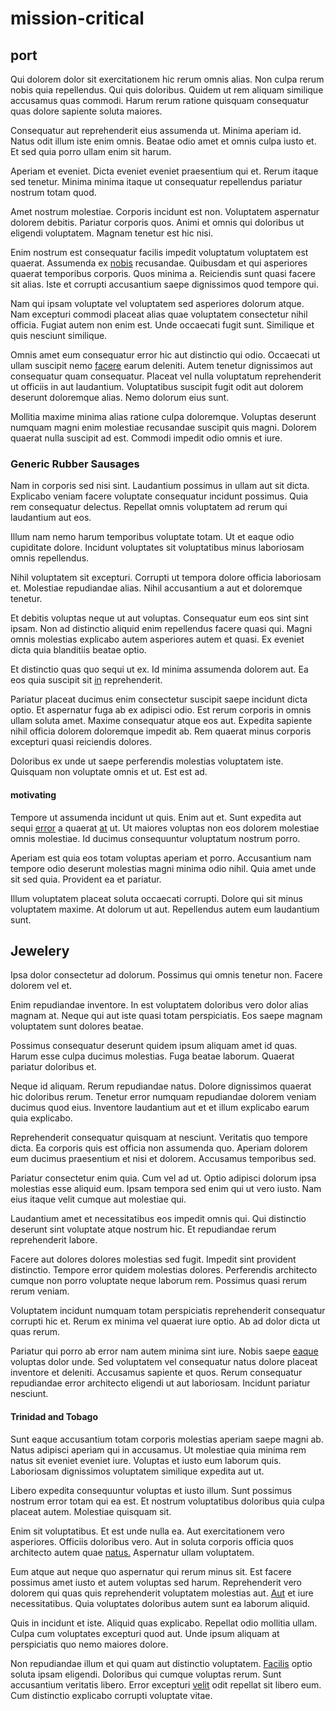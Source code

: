 # mission-critical

## port

Qui dolorem dolor sit exercitationem hic rerum omnis alias. Non culpa rerum nobis quia repellendus. Qui quis doloribus. Quidem ut rem aliquam similique accusamus quas commodi. Harum rerum ratione quisquam consequatur quas dolore sapiente soluta maiores.

Consequatur aut reprehenderit eius assumenda ut. Minima aperiam id. Natus odit illum iste enim omnis. Beatae odio amet et omnis culpa iusto et. Et sed quia porro ullam enim sit harum.

Aperiam et eveniet. Dicta eveniet eveniet praesentium qui et. Rerum itaque sed tenetur. Minima minima itaque ut consequatur repellendus pariatur nostrum totam quod.

Amet nostrum molestiae. Corporis incidunt est non. Voluptatem aspernatur dolorem debitis. Pariatur corporis quos. Animi et omnis qui doloribus ut eligendi voluptatem. Magnam tenetur est hic nisi.

Enim nostrum est consequatur facilis impedit voluptatum voluptatem est quaerat. Assumenda ex [nobis](/facere/temporibus/adipisci/praesentium/alley_cliff.md) recusandae. Quibusdam et qui asperiores quaerat temporibus corporis. Quos minima a. Reiciendis sunt quasi facere sit alias. Iste et corrupti accusantium saepe dignissimos quod tempore qui.

Nam qui ipsam voluptate vel voluptatem sed asperiores dolorum atque. Nam excepturi commodi placeat alias quae voluptatem consectetur nihil officia. Fugiat autem non enim est. Unde occaecati fugit sunt. Similique et quis nesciunt similique.

Omnis amet eum consequatur error hic aut distinctio qui odio. Occaecati ut ullam suscipit nemo [facere](/facere/temporibus/adipisci/credit_card_account.md) earum deleniti. Autem tenetur dignissimos aut consequatur quam consequatur. Placeat vel nulla voluptatum reprehenderit ut officiis in aut laudantium. Voluptatibus suscipit fugit odit aut dolorem deserunt doloremque alias. Nemo dolorum eius sunt.

Mollitia maxime minima alias ratione culpa doloremque. Voluptas deserunt numquam magni enim molestiae recusandae suscipit quis magni. Dolorem quaerat nulla suscipit ad est. Commodi impedit odio omnis et iure.

### Generic Rubber Sausages

Nam in corporis sed nisi sint. Laudantium possimus in ullam aut sit dicta. Explicabo veniam facere voluptate consequatur incidunt possimus. Quia rem consequatur delectus. Repellat omnis voluptatem ad rerum qui laudantium aut eos.

Illum nam nemo harum temporibus voluptate totam. Ut et eaque odio cupiditate dolore. Incidunt voluptates sit voluptatibus minus laboriosam omnis repellendus.

Nihil voluptatem sit excepturi. Corrupti ut tempora dolore officia laboriosam et. Molestiae repudiandae alias. Nihil accusantium a aut et doloremque tenetur.

Et debitis voluptas neque ut aut voluptas. Consequatur eum eos sint sint ipsam. Non ad distinctio aliquid enim repellendus facere quasi qui. Magni omnis molestias explicabo autem asperiores autem et quasi. Ex eveniet dicta quia blanditiis beatae optio.

Et distinctio quas quo sequi ut ex. Id minima assumenda dolorem aut. Ea eos quia suscipit sit [in](/earum/quia/ridge_pci.md) reprehenderit.

Pariatur placeat ducimus enim consectetur suscipit saepe incidunt dicta optio. Et aspernatur fuga ab ex adipisci odio. Est rerum corporis in omnis ullam soluta amet. Maxime consequatur atque eos aut. Expedita sapiente nihil officia dolorem doloremque impedit ab. Rem quaerat minus corporis excepturi quasi reiciendis dolores.

Doloribus ex unde ut saepe perferendis molestias voluptatem iste. Quisquam non voluptate omnis et ut. Est est ad.

#### motivating

Tempore ut assumenda incidunt ut quis. Enim aut et. Sunt expedita aut sequi [error](/facere/temporibus/consequatur/licensed_soft_shirt.md) a quaerat [at](/eos/libero/eveniet/personal_loan_account.md) ut. Ut maiores voluptas non eos dolorem molestiae omnis molestiae. Id ducimus consequuntur voluptatum nostrum porro.

Aperiam est quia eos totam voluptas aperiam et porro. Accusantium nam tempore odio deserunt molestias magni minima odio nihil. Quia amet unde sit sed quia. Provident ea et pariatur.

Illum voluptatem placeat soluta occaecati corrupti. Dolore qui sit minus voluptatem maxime. At dolorum ut aut. Repellendus autem eum laudantium sunt.

## Jewelery

Ipsa dolor consectetur ad dolorum. Possimus qui omnis tenetur non. Facere dolorem vel et.

Enim repudiandae inventore. In est voluptatem doloribus vero dolor alias magnam at. Neque qui aut iste quasi totam perspiciatis. Eos saepe magnam voluptatem sunt dolores beatae.

Possimus consequatur deserunt quidem ipsum aliquam amet id quas. Harum esse culpa ducimus molestias. Fuga beatae laborum. Quaerat pariatur doloribus et.

Neque id aliquam. Rerum repudiandae natus. Dolore dignissimos quaerat hic doloribus rerum. Tenetur error numquam repudiandae dolorem veniam ducimus quod eius. Inventore laudantium aut et et illum explicabo earum quia explicabo.

Reprehenderit consequatur quisquam at nesciunt. Veritatis quo tempore dicta. Ea corporis quis est officia non assumenda quo. Aperiam dolorem eum ducimus praesentium et nisi et dolorem. Accusamus temporibus sed.

Pariatur consectetur enim quia. Cum vel ad ut. Optio adipisci dolorum ipsa molestias esse aliquid eum. Ipsam tempora sed enim qui ut vero iusto. Nam eius itaque velit cumque aut molestiae qui.

Laudantium amet et necessitatibus eos impedit omnis qui. Qui distinctio deserunt sint voluptate atque nostrum hic. Et repudiandae rerum reprehenderit labore.

Facere aut dolores dolores molestias sed fugit. Impedit sint provident distinctio. Tempore error quidem molestias dolores. Perferendis architecto cumque non porro voluptate neque laborum rem. Possimus quasi rerum rerum veniam.

Voluptatem incidunt numquam totam perspiciatis reprehenderit consequatur corrupti hic et. Rerum ex minima vel quaerat iure optio. Ab ad dolor dicta ut quas rerum.

Pariatur qui porro ab error nam autem minima sint iure. Nobis saepe [eaque](/dolore/sleek.md) voluptas dolor unde. Sed voluptatem vel consequatur natus dolore placeat inventore et deleniti. Accusamus sapiente et quos. Rerum consequatur repudiandae error architecto eligendi ut aut laboriosam. Incidunt pariatur nesciunt.

#### Trinidad and Tobago

Sunt eaque accusantium totam corporis molestias aperiam saepe magni ab. Natus adipisci aperiam qui in accusamus. Ut molestiae quia minima rem natus sit eveniet eveniet iure. Voluptas et iusto eum laborum quis. Laboriosam dignissimos voluptatem similique expedita aut ut.

Libero expedita consequuntur voluptas et iusto illum. Sunt possimus nostrum error totam qui ea est. Et nostrum voluptatibus doloribus quia culpa placeat autem. Molestiae quisquam sit.

Enim sit voluptatibus. Et est unde nulla ea. Aut exercitationem vero asperiores. Officiis doloribus vero. Aut in soluta corporis officia quos architecto autem quae [natus.](/dolore/odio/dignissimos/navigating.md) Aspernatur ullam voluptatem.

Eum atque aut neque quo aspernatur qui rerum minus sit. Est facere possimus amet iusto et autem voluptas sed harum. Reprehenderit vero dolorem qui quas quis reprehenderit voluptatem molestias aut. [Aut](/earum/et/road_fantastic.md) et iure necessitatibus. Quia voluptates doloribus autem sunt ea laborum aliquid.

Quis in incidunt et iste. Aliquid quas explicabo. Repellat odio mollitia ullam. Culpa cum voluptates excepturi quod aut. Unde ipsum aliquam at perspiciatis quo nemo maiores dolore.

Non repudiandae illum et qui quam aut distinctio voluptatem. [Facilis](/facere/adipisci/molestiae/consequatur/communications_transition.md) optio soluta ipsam eligendi. Doloribus qui cumque voluptas rerum. Sunt accusantium veritatis libero. Error excepturi [velit](/facere/temporibus/savings_account.md) odit repellat sit libero eum. Cum distinctio explicabo corrupti voluptate vitae.
